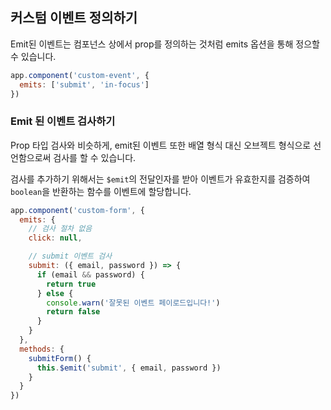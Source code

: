 ## 커스텀 이벤트 정의하기

Emit된 이벤트는 컴포넌스 상에서 prop를 정의하는 것처럼 emits 옵션을 통해 정으할 수 있습니다.

```js
app.component('custom-event', {
  emits: ['submit', 'in-focus']
})
```



### Emit 된 이벤트 검사하기

Prop 타입 검사와 비슷하게, emit된 이벤트 또한 배열 형식 대신 오브젝트 형식으로 선언함으로써 검사를 할 수 있습니다.

검사를 추가하기 위해서는 `$emit`의 전달인자를 받아 이벤트가 유효한지를 검증하여 `boolean`을 반환하는 함수를 이벤트에 할당합니다.

```js
app.component('custom-form', {
  emits: {
    // 검사 절차 없음
    click: null,

    // submit 이벤트 검사
    submit: ({ email, password }) => {
      if (email && password) {
        return true
      } else {
        console.warn('잘못된 이벤트 페이로드입니다!')
        return false
      }
    }
  },
  methods: {
    submitForm() {
      this.$emit('submit', { email, password })
    }
  }
})
```

